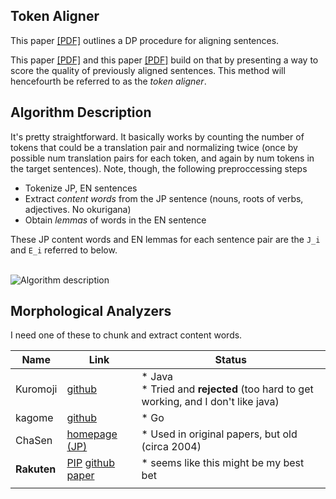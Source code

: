 ## Token Aligner

This paper [[PDF]](https://aclweb.org/anthology/C/C94/C94-2175.pdf) outlines a DP procedure for aligning sentences. 

This paper [[PDF]](https://pdfs.semanticscholar.org/d7a4/97cd9de61617ba55002d0db3435f64149ea0.pdf) and this paper [[PDF]](https://pdfs.semanticscholar.org/e7e8/9205652c87a559f66f9126827a47366591c5.pdf) build on that by presenting a way to score the quality of previously aligned sentences. This method will hencefourth be referred to as the *token aligner*.

## Algorithm Description

It's pretty straightforward. It basically works by counting the number of tokens that could be a translation pair and normalizing twice (once by possible num translation pairs for each token, and again by num tokens in the target sentences). Note, though, the following preproccessing steps 

* Tokenize JP, EN sentences
* Extract *content words* from the JP sentence (nouns, roots of verbs, adjectives. No okurigana)
* Obtain *lemmas* of words in the EN sentence

These JP content words and EN lemmas for each sentence pair are the `J_i` and `E_i` referred to below.
<br/>
<br/>

![Algorithm description](https://raw.githubusercontent.com/rpryzant/japanese_corpus/master/aligners_cleaners/token_aligner/static/fig1.png)



## Morphological Analyzers

I need one of these to chunk and extract content words.

| Name        | Link                                                                                                                                                        | Status                                                                                 |
|-------------|-------------------------------------------------------------------------------------------------------------------------------------------------------------|----------------------------------------------------------------------------------------|
| Kuromoji    | [github](https://github.com/atilika/kuromoji/downloads)                                                                                                     | * Java<br/> * Tried and **rejected** (too hard to get working, and I don't like java)  |
| kagome      | [github](https://github.com/ikawaha/kagome)                                                                                                                 | * Go                                                                                   |
| ChaSen      | [homepage (JP)](http://chasen-legacy.osdn.jp/)                                                                                                              | * Used in original papers, but old (circa 2004)                                        |
| **Rakuten** | [PIP](https://pypi.python.org/pypi/rakutenma)  [github](https://github.com/rakuten-nlp/rakutenma)   [paper](http://anthology.aclweb.org/C/C14/C14-2009.pdf) | * seems like this might be my best bet                                                 |
|             |                                                                                                                                                             |                                                                                        |